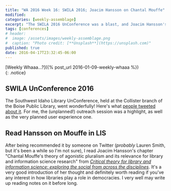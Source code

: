 ```yaml
---
title: "WA 2016 Week 16: SWILA 2016; Joacim Hansson on Chantal Mouffe"
modified:
categories: [weekly-assemblage]
excerpt: "The SWILA 2016 UnConference was a blast, and Joacim Hansson's chapter on Chantal Mouffe in LIS is well worth your time."
tags: [conferences]
# header:
#  image: /assets/images/weekly-assemblage.png
#  caption: "Photo credit: [**Unsplash**](https://unsplash.com)"
published: true
date: 2016-04-17T23:32:45-06:00
---
```

  
[Weekly Whaaa…?]({% post_url 2016-01-09-weekly-whaaa %})  
{: .notice}  

## SWILA UnConference 2016   

The Southwest Idaho Library UnConference, held at the Collister branch of the Boise Public Library, went wonderfully! Here's what [people tweeted about it](https://twitter.com/hashtag/SWILA16?src=hash). For me, the (unplanned!) outreach session was a highlight, as well as the very planned user experience one.   

## Read Hansson on Mouffe in LIS   

After being recommended it by someone on Twitter (_probably_ Lauren Smith, but it's been a while so I'm not sure), I read Joacim Hansson's chapter "Chantal Mouffe's theory of agonistic pluralism and its relevance for library and information science research" from [_Critical theory for library and information science: exploring the social from across the disciplines_](https://www.worldcat.org/oclc/548555609). It's a very good introduction of her thought and definitely worth reading if you've any interest in how libraries play a role in democracies. I very well may write up reading notes on it before long.   